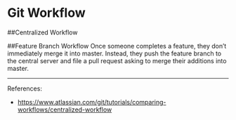 # Git Workflow

##Centralized Workflow

##Feature Branch Workflow
Once someone completes a feature, they don’t immediately merge it into master. Instead, they push the feature branch to the central server and file a pull request asking to merge their additions into master.

---
References:
- https://www.atlassian.com/git/tutorials/comparing-workflows/centralized-workflow